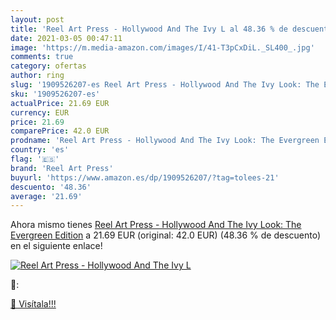 ```yaml
---
layout: post
title: 'Reel Art Press - Hollywood And The Ivy L al 48.36 % de descuento'
date: 2021-03-05 00:47:11
image: 'https://m.media-amazon.com/images/I/41-T3pCxDiL._SL400_.jpg'
comments: true
category: ofertas
author: ring
slug: '1909526207-es Reel Art Press - Hollywood And The Ivy Look: The Evergreen...'
sku: '1909526207-es'
actualPrice: 21.69 EUR
currency: EUR
price: 21.69
comparePrice: 42.0 EUR
prodname: 'Reel Art Press - Hollywood And The Ivy Look: The Evergreen Edition'
country: 'es'
flag: '🇪🇸'
brand: 'Reel Art Press'
buyurl: 'https://www.amazon.es/dp/1909526207/?tag=tolees-21'
descuento: '48.36'
average: '21.69'
---
```


Ahora mismo tienes [Reel Art Press - Hollywood And The Ivy Look: The Evergreen Edition](https://www.amazon.es/dp/1909526207/?tag=tolees-21) a 21.69 EUR (original: 42.0 EUR) (48.36 %  de descuento) en el siguiente enlace!

[![Reel Art Press - Hollywood And The Ivy L](https://m.media-amazon.com/images/I/41-T3pCxDiL._SL400_.jpg)](https://www.amazon.es/dp/1909526207/?tag=tolees-21)

🔎:


[🛒 Visítala!!!](https://www.amazon.es/dp/1909526207/?tag=tolees-21)
